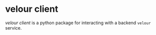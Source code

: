 # velour client

_velour client_ is a python package for interacting with a backend `velour` service.
